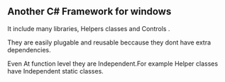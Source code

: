 <h2>Another  C# Framework for windows</h2>

It include many libraries, Helpers classes and Controls .

They  are easily plugable and reusable beccause they dont have extra dependencies.

Even At function level they are Independent.For example  Helper classes have Independent static classes.
